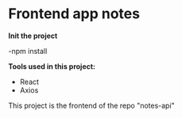 # Frontend app notes

**Init the project**

-npm install

**Tools used in this project:**

- React
- Axios

This project is the frontend of the repo "notes-api"
